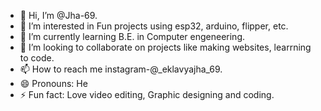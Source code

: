 - 👋 Hi, I’m @Jha-69.
- 👀 I’m interested in Fun projects using esp32, arduino, flipper, etc.
- 🌱 I’m currently learning B.E. in Computer engeneering.
- 💞️ I’m looking to collaborate on projects like making websites, learrning to code.
- 📫 How to reach me instagram-@_eklavyajha_69.
- 😄 Pronouns: He
- ⚡ Fun fact: Love video editing, Graphic designing and coding.

<!---
Jha-69/Jha-69 is a ✨ special ✨ repository because its `README.md` (this file) appears on your GitHub profile.
You can click the Preview link to take a look at your changes.
--->
